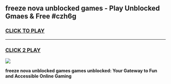 
## freeze nova unblocked games - Play Unblocked Gmaes & Free #czh6g
<h3>
<a href="https://news.freeplayer.one?title=freeze_nova_unblocked_games&ref=26F">CLICK TO PLAY</a></h3>
<hr>

<h3>
<a href="https://news.freeplayer.one?title=freeze_nova_unblocked_games&ref=26F">CLICK 2 PLAY</a>
  
</h3>

<a href="https://news.freeplayer.one?title=freeze_nova_unblocked_games&ref=26F/"><img src="https://clearcache.store/games.png"></a>


**freeze nova unblocked games games unblocked: Your Gateway to Fun and Accessible Online Gaming**
